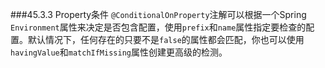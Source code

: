 ###45.3.3 Property条件
`@ConditionalOnProperty`注解可以根据一个Spring `Environment`属性来决定是否包含配置，使用`prefix`和`name`属性指定要检查的配置。默认情况下，任何存在的只要不是`false`的属性都会匹配，你也可以使用`havingValue`和`matchIfMissing`属性创建更高级的检测。
